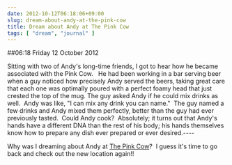 ```yaml
---
date: 2012-10-12T06:18:06+09:00
slug: dream-about-andy-at-the-pink-cow
title: Dream about Andy at The Pink Cow
tags: [ "dream", "journal" ]
---
```


##06:18 Friday 12 October 2012

Sitting with two of Andy's long-time friends, I got to hear how he became associated with the Pink Cow.   He had been working in a bar serving beer when a guy noticed how precisely Andy served the beers, taking great care that each one was optimally poured with a perfect foamy head that just crested the top of the mug. The guy asked Andy if he could mix drinks as well.  Andy was like, "I can mix any drink you can name."  The guy named a few drinks and Andy mixed them perfectly, better than the guy had ever previously tasted.  Could Andy cook?  Absolutely; it turns out that Andy's hands have a different DNA than the rest of his body; his hands themselves know how to prepare any dish ever prepared or ever desired.----

Why was I dreaming about Andy at [The Pink Cow](http://www.thepinkcow.com)?  I guess it's time to go back and check out the new location again!!
